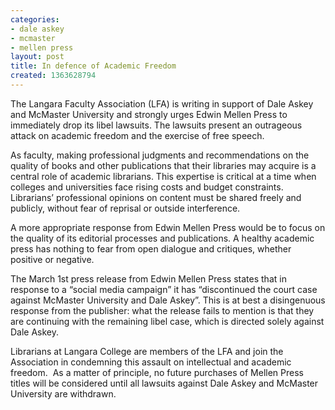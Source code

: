 ```yaml
---
categories:
- dale askey
- mcmaster
- mellen press
layout: post
title: In defence of Academic Freedom
created: 1363628794
---
```

<p>The Langara Faculty Association (LFA) is writing in support of Dale Askey and McMaster University and strongly urges Edwin Mellen Press to immediately drop its libel lawsuits. The lawsuits present an outrageous attack on academic freedom and the exercise of free speech.</p>
<p>As faculty, making professional judgments and recommendations on the quality of books and other publications that their libraries may acquire is a central role of academic librarians. This expertise is critical at a time when colleges and universities face rising costs and budget constraints. Librarians&rsquo; professional opinions on content must be shared freely and publicly, without fear of reprisal or outside interference.&nbsp;</p>
<p>A more appropriate response from Edwin Mellen Press would be to focus on the quality of its editorial processes and publications. A healthy academic press has nothing to fear from open dialogue and critiques, whether positive or negative.</p>
<p>The March 1st press release from Edwin Mellen Press states that in response to a &ldquo;social media campaign&rdquo; it has &ldquo;discontinued the court case against McMaster University and Dale Askey&rdquo;. This is at best a disingenuous response from the publisher: what the release fails to mention is that they are continuing with the remaining libel case, which is directed solely against Dale Askey.</p>
<p>Librarians at Langara College are members of the LFA and join the Association in condemning this assault on intellectual and academic freedom.&nbsp; As a matter of principle, no future purchases of Mellen Press titles will be considered until all lawsuits against Dale Askey and McMaster University are withdrawn.</p>
<p>&nbsp;</p>
